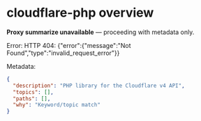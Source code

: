 # cloudflare-php overview

**Proxy summarize unavailable** — proceeding with metadata only.

Error: HTTP 404: {"error":{"message":"Not Found","type":"invalid_request_error"}}

Metadata:
```json
{
  "description": "PHP library for the Cloudflare v4 API",
  "topics": [],
  "paths": [],
  "why": "Keyword/topic match"
}
```